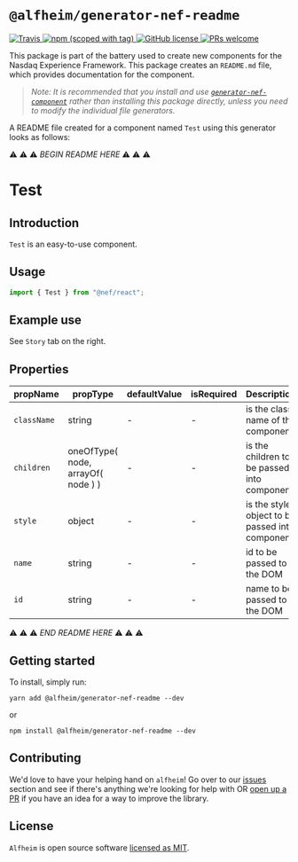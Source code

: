 # `@alfheim/generator-nef-readme`

<p>
  <a href="https://travis-ci.org/Nasdaq/alfheim">
    <img alt="Travis" src="https://img.shields.io/travis/Nasdaq/alfheim/master.svg">
  </a>
  <a href="https://www.npmjs.com/package/@alfheim/generator-nef-readme">
    <img alt="npm (scoped with tag)" src="https://img.shields.io/npm/v/@alfheim/generator-nef-readme/latest">
  </a>
  <a href="https://github.com/Nasdaq/alfheim/blob/master/LICENSE">
    <img alt="GitHub license" src="https://img.shields.io/badge/license-MIT-blue.svg">
  </a>
  <a href="https://github.com/Nasdaq/alfheim/pulls">
    <img alt="PRs welcome" src="https://img.shields.io/badge/PRs-welcome-green.svg" />
  </a>
</p>

This package is part of the battery used to create new components for the Nasdaq Experience Framework. This package creates an `README.md` file, which provides documentation for the component. 

> _Note: It is recommended that you install and use [`generator-nef-component`](https://github.com/Nasdaq/alfheim/tree/9-add-readme-file/packages/generator-nef-component) rather than installing this package directly, unless you need to modify the individual file generators._

A README file created for a component named `Test` using this generator looks as follows:

⚠️ ⚠️ ⚠️ *BEGIN README HERE* ⚠️ ⚠️ ⚠️

# Test

<!-- STORY -->

## Introduction

`Test` is an easy-to-use component.

## Usage

```javascript
import { Test } from "@nef/react";
```

## Example use

See `Story` tab on the right.

## Properties

| propName            | propType                           | defaultValue | isRequired | Description                                        |
| ------------------- | ---------------------------------- | ------------ | ---------- | -------------------------------------------------- |
| `className`         | string                             | -            | -          | is the class name of the component                 |
| `children`          | oneOfType( node, arrayOf( node ) ) | -            | -          | is the children to be passed into component        |
| `style`             | object                             | -            | -          | is the style object to be passed into component    |
| `name`              | string                             | -            | -          | id to be passed to the DOM                         |
| `id`                | string                             | -            | -          | name to be passed to the DOM                       |

⚠️ ⚠️ ⚠️ *END README HERE* ⚠️ ⚠️ ⚠️

## Getting started

To install, simply run:

```
yarn add @alfheim/generator-nef-readme --dev
```

or

```
npm install @alfheim/generator-nef-readme --dev 
```

## Contributing

We'd love to have your helping hand on `alfheim`! Go over to our [issues](https://github.com/Nasdaq/alfheim/issues) section and see if there's anything we're looking for help with OR [open up a PR](https://github.com/Nasdaq/alfheim/pulls) if you have an idea for a way to improve the library.

## License

`Alfheim` is open source software [licensed as MIT](LICENSE).
